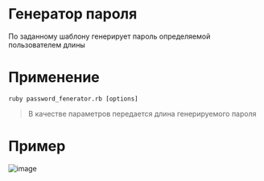 # Генератор пароля
По заданному шаблону генерирует пароль определяемой пользователем длины

# Применение
~~~terminal
ruby password_fenerator.rb [options]
~~~

> В качестве параметров передается длина генерируемого пароля

# Пример
![image](https://user-images.githubusercontent.com/47382305/172066284-8bf9a34f-9c18-482f-af1f-0c9ce2187728.png)
